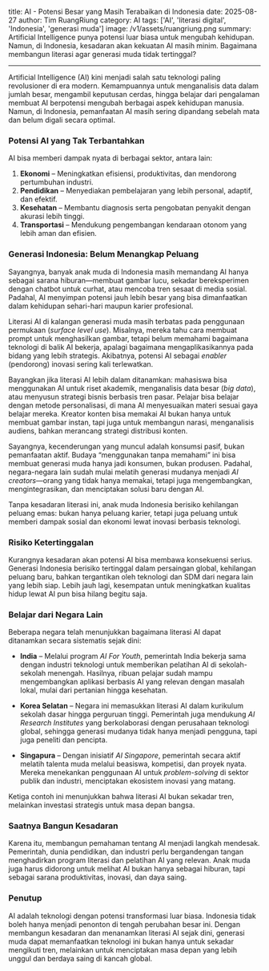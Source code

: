 title: AI - Potensi Besar yang Masih Terabaikan di Indonesia
date: 2025-08-27
author: Tim RuangRiung
category: AI
tags: ['AI', 'literasi digital', 'Indonesia', 'generasi muda']
image: /v1/assets/ruangriung.png
summary: Artificial Intelligence punya potensi luar biasa untuk mengubah kehidupan. Namun, di Indonesia, kesadaran akan kekuatan AI masih minim. Bagaimana membangun literasi agar generasi muda tidak tertinggal?

---

Artificial Intelligence (AI) kini menjadi salah satu teknologi paling revolusioner di era modern. Kemampuannya untuk menganalisis data dalam jumlah besar, mengambil keputusan cerdas, hingga belajar dari pengalaman membuat AI berpotensi mengubah berbagai aspek kehidupan manusia. Namun, di Indonesia, pemanfaatan AI masih sering dipandang sebelah mata dan belum digali secara optimal.

### Potensi AI yang Tak Terbantahkan

AI bisa memberi dampak nyata di berbagai sektor, antara lain:

1. **Ekonomi** – Meningkatkan efisiensi, produktivitas, dan mendorong pertumbuhan industri.  
2. **Pendidikan** – Menyediakan pembelajaran yang lebih personal, adaptif, dan efektif.  
3. **Kesehatan** – Membantu diagnosis serta pengobatan penyakit dengan akurasi lebih tinggi.  
4. **Transportasi** – Mendukung pengembangan kendaraan otonom yang lebih aman dan efisien.  

### Generasi Indonesia: Belum Menangkap Peluang

Sayangnya, banyak anak muda di Indonesia masih memandang AI hanya sebagai sarana hiburan—membuat gambar lucu, sekadar bereksperimen dengan chatbot untuk curhat, atau mencoba tren sesaat di media sosial. Padahal, AI menyimpan potensi jauh lebih besar yang bisa dimanfaatkan dalam kehidupan sehari-hari maupun karier profesional.  

Literasi AI di kalangan generasi muda masih terbatas pada penggunaan permukaan (*surface level use*). Misalnya, mereka tahu cara membuat prompt untuk menghasilkan gambar, tetapi belum memahami bagaimana teknologi di balik AI bekerja, apalagi bagaimana mengaplikasikannya pada bidang yang lebih strategis. Akibatnya, potensi AI sebagai *enabler* (pendorong) inovasi sering kali terlewatkan.  

Bayangkan jika literasi AI lebih dalam ditanamkan: mahasiswa bisa menggunakan AI untuk riset akademik, menganalisis data besar (*big data*), atau menyusun strategi bisnis berbasis tren pasar. Pelajar bisa belajar dengan metode personalisasi, di mana AI menyesuaikan materi sesuai gaya belajar mereka. Kreator konten bisa memakai AI bukan hanya untuk membuat gambar instan, tapi juga untuk membangun narasi, menganalisis audiens, bahkan merancang strategi distribusi konten.  

Sayangnya, kecenderungan yang muncul adalah konsumsi pasif, bukan pemanfaatan aktif. Budaya “menggunakan tanpa memahami” ini bisa membuat generasi muda hanya jadi konsumen, bukan produsen. Padahal, negara-negara lain sudah mulai melatih generasi mudanya menjadi *AI creators*—orang yang tidak hanya memakai, tetapi juga mengembangkan, mengintegrasikan, dan menciptakan solusi baru dengan AI.  

Tanpa kesadaran literasi ini, anak muda Indonesia berisiko kehilangan peluang emas: bukan hanya peluang karier, tetapi juga peluang untuk memberi dampak sosial dan ekonomi lewat inovasi berbasis teknologi.  

### Risiko Ketertinggalan

Kurangnya kesadaran akan potensi AI bisa membawa konsekuensi serius. Generasi Indonesia berisiko tertinggal dalam persaingan global, kehilangan peluang baru, bahkan tergantikan oleh teknologi dan SDM dari negara lain yang lebih siap. Lebih jauh lagi, kesempatan untuk meningkatkan kualitas hidup lewat AI pun bisa hilang begitu saja.  

### Belajar dari Negara Lain

Beberapa negara telah menunjukkan bagaimana literasi AI dapat ditanamkan secara sistematis sejak dini:

- **India** – Melalui program *AI For Youth*, pemerintah India bekerja sama dengan industri teknologi untuk memberikan pelatihan AI di sekolah-sekolah menengah. Hasilnya, ribuan pelajar sudah mampu mengembangkan aplikasi berbasis AI yang relevan dengan masalah lokal, mulai dari pertanian hingga kesehatan.  

- **Korea Selatan** – Negara ini memasukkan literasi AI dalam kurikulum sekolah dasar hingga perguruan tinggi. Pemerintah juga mendukung *AI Research Institutes* yang berkolaborasi dengan perusahaan teknologi global, sehingga generasi mudanya tidak hanya menjadi pengguna, tapi juga peneliti dan pencipta.  

- **Singapura** – Dengan inisiatif *AI Singapore*, pemerintah secara aktif melatih talenta muda melalui beasiswa, kompetisi, dan proyek nyata. Mereka menekankan penggunaan AI untuk *problem-solving* di sektor publik dan industri, menciptakan ekosistem inovasi yang matang.  

Ketiga contoh ini menunjukkan bahwa literasi AI bukan sekadar tren, melainkan investasi strategis untuk masa depan bangsa.  

### Saatnya Bangun Kesadaran

Karena itu, membangun pemahaman tentang AI menjadi langkah mendesak. Pemerintah, dunia pendidikan, dan industri perlu bergandengan tangan menghadirkan program literasi dan pelatihan AI yang relevan. Anak muda juga harus didorong untuk melihat AI bukan hanya sebagai hiburan, tapi sebagai sarana produktivitas, inovasi, dan daya saing.  

### Penutup

AI adalah teknologi dengan potensi transformasi luar biasa. Indonesia tidak boleh hanya menjadi penonton di tengah perubahan besar ini. Dengan membangun kesadaran dan menanamkan literasi AI sejak dini, generasi muda dapat memanfaatkan teknologi ini bukan hanya untuk sekadar mengikuti tren, melainkan untuk menciptakan masa depan yang lebih unggul dan berdaya saing di kancah global.  
